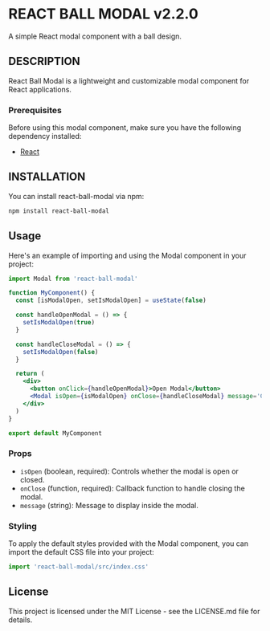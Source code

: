 # REACT BALL MODAL v2.2.0

A simple React modal component with a ball design.

## DESCRIPTION

React Ball Modal is a lightweight and customizable modal component for React applications.

### Prerequisites

Before using this modal component, make sure you have the following dependency installed:

- [React](https://reactjs.org/)

## INSTALLATION

You can install react-ball-modal via npm:

```bash
npm install react-ball-modal
```

## Usage

Here's an example of importing and using the Modal component in your project:

```jsx
import Modal from 'react-ball-modal'

function MyComponent() {
  const [isModalOpen, setIsModalOpen] = useState(false)

  const handleOpenModal = () => {
    setIsModalOpen(true)
  }

  const handleCloseModal = () => {
    setIsModalOpen(false)
  }

  return (
    <div>
      <button onClick={handleOpenModal}>Open Modal</button>
      <Modal isOpen={isModalOpen} onClose={handleCloseModal} message='Choose your content !' />
    </div>
  )
}

export default MyComponent
```

### Props

- `isOpen` (boolean, required): Controls whether the modal is open or closed.
- `onClose` (function, required): Callback function to handle closing the modal.
- `message` (string): Message to display inside the modal.

### Styling

To apply the default styles provided with the Modal component, you can import the default CSS file into your project:

```jsx
import 'react-ball-modal/src/index.css'
```

## License

This project is licensed under the MIT License - see the LICENSE.md file for details.
